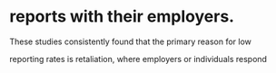 # reports with their employers.

These studies consistently found that the primary reason for low

reporting rates is retaliation, where employers or individuals respond